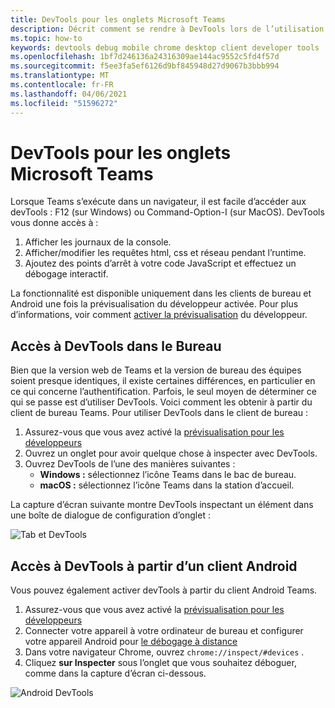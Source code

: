 ```yaml
---
title: DevTools pour les onglets Microsoft Teams
description: Décrit comment se rendre à DevTools lors de l’utilisation du client de bureau Microsoft Teams
ms.topic: how-to
keywords: devtools debug mobile chrome desktop client developer tools
ms.openlocfilehash: 1bf7d246136a24316309ae144ac9552c5fd4f57d
ms.sourcegitcommit: f5ee3fa5ef6126d9bf845948d27d9067b3bbb994
ms.translationtype: MT
ms.contentlocale: fr-FR
ms.lasthandoff: 04/06/2021
ms.locfileid: "51596272"
---
```

# <a name="devtools-for-microsoft-teams-tabs"></a>DevTools pour les onglets Microsoft Teams

Lorsque Teams s’exécute dans un navigateur, il est facile d’accéder aux devTools : F12 (sur Windows) ou Command-Option-I (sur MacOS). DevTools vous donne accès à :

1. Afficher les journaux de la console.
1. Afficher/modifier les requêtes html, css et réseau pendant l’runtime.
1. Ajoutez des points d’arrêt à votre code JavaScript et effectuez un débogage interactif.

La fonctionnalité est disponible uniquement dans les clients de bureau et Android une fois la prévisualisation du développeur activée. Pour plus d’informations, voir comment [activer la prévisualisation](~/resources/dev-preview/developer-preview-intro.md) du développeur.

## <a name="accessing-devtools-in-the-desktop"></a>Accès à DevTools dans le Bureau

Bien que la version web de Teams et la version de bureau des équipes soient presque identiques, il existe certaines différences, en particulier en ce qui concerne l’authentification. Parfois, le seul moyen de déterminer ce qui se passe est d’utiliser DevTools. Voici comment les obtenir à partir du client de bureau Teams. Pour utiliser DevTools dans le client de bureau :

1. Assurez-vous que vous avez activé la [prévisualisation pour les développeurs](~/resources/dev-preview/developer-preview-intro.md)
1. Ouvrez un onglet pour avoir quelque chose à inspecter avec DevTools.
1. Ouvrez DevTools de l’une des manières suivantes :
    * **Windows :** sélectionnez l’icône Teams dans le bac de bureau.
    * **macOS :** sélectionnez l’icône Teams dans la station d’accueil.

La capture d’écran suivante montre DevTools inspectant un élément dans une boîte de dialogue de configuration d’onglet :

![Tab et DevTools](~/assets/images/dev-preview/tab-and-devtools.png)

## <a name="accessing-devtools-from-an-android-client"></a>Accès à DevTools à partir d’un client Android

Vous pouvez également activer devTools à partir du client Android Teams.

1. Assurez-vous que vous avez activé la [prévisualisation pour les développeurs](~/resources/dev-preview/developer-preview-intro.md)
1. Connecter votre appareil à votre ordinateur de bureau et configurer votre appareil Android pour [le débogage à distance](https://developers.google.com/web/tools/chrome-devtools/remote-debugging/)
1. Dans votre navigateur Chrome, ouvrez `chrome://inspect/#devices` .
1. Cliquez **sur Inspecter** sous l’onglet que vous souhaitez déboguer, comme dans la capture d’écran ci-dessous.

![Android DevTools](~/assets/images/android-devtools.png)
